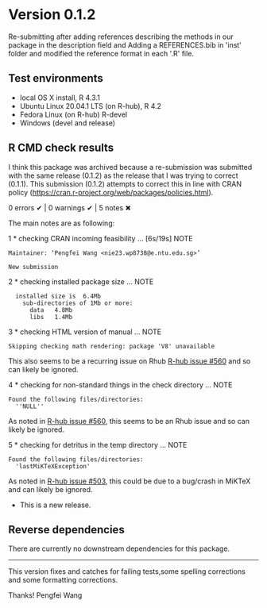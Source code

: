 # Version 0.1.2

Re-submitting after adding references describing the methods in our package in the description field and Adding a REFERENCES.bib in 'inst' folder and modified the reference format in each '.R' file.

## Test environments

-   local OS X install, R 4.3.1
-   Ubuntu Linux 20.04.1 LTS (on R-hub), R 4.2
-   Fedora Linux (on R-hub) R-devel
-   Windows (devel and release)

## R CMD check results

I think this package was archived because a re-submission was submitted with the same release (0.1.2) as the release that I was trying to correct (0.1.1). This submission (0.1.2) attempts to correct this in line with CRAN policy (<https://cran.r-project.org/web/packages/policies.html>).

0 errors ✔ \| 0 warnings ✔ \| 5 notes ✖

The main notes are as following:

1 \* checking CRAN incoming feasibility ... [6s/19s] NOTE

```         
Maintainer: ‘Pengfei Wang <nie23.wp8738@e.ntu.edu.sg>’

New submission
```

2 \* checking installed package size ... NOTE

```         
  installed size is  6.4Mb
    sub-directories of 1Mb or more:
      data   4.8Mb
      libs   1.4Mb
```

3 \* checking HTML version of manual ... NOTE

```         
Skipping checking math rendering: package 'V8' unavailable
```

This also seems to be a recurring issue on Rhub [R-hub issue #560](https://github.com/r-hub/rhub/issues/548) and so can likely be ignored.

4 \* checking for non-standard things in the check directory ... NOTE

```         
Found the following files/directories:
  ''NULL''
```

As noted in [R-hub issue #560](https://github.com/r-hub/rhub/issues/560), this seems to be an Rhub issue and so can likely be ignored.

5 \* checking for detritus in the temp directory ... NOTE

```         
Found the following files/directories:
  'lastMiKTeXException'
```

As noted in [R-hub issue #503](https://github.com/r-hub/rhub/issues/503), this could be due to a bug/crash in MiKTeX and can likely be ignored.

-   This is a new release.

## Reverse dependencies

There are currently no downstream dependencies for this package.

------------------------------------------------------------------------

This version fixes and catches for failing tests,some spelling corrections and some formatting corrections.

Thanks! Pengfei Wang
